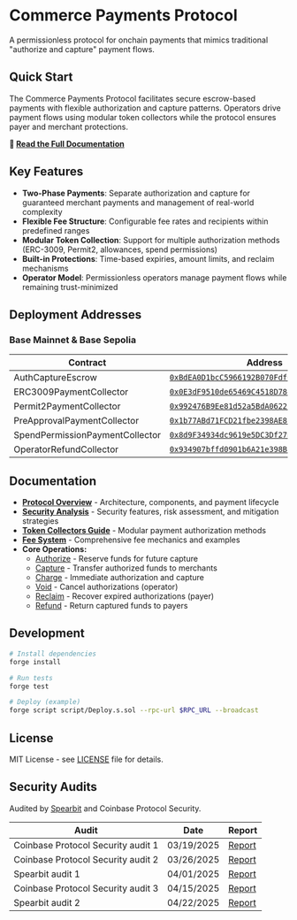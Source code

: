 # Commerce Payments Protocol

A permissionless protocol for onchain payments that mimics traditional "authorize and capture" payment flows.

## Quick Start

The Commerce Payments Protocol facilitates secure escrow-based payments with flexible authorization and capture patterns. Operators drive payment flows using modular token collectors while the protocol ensures payer and merchant protections.

**📖 [Read the Full Documentation](docs/README.md)**

## Key Features

- **Two-Phase Payments**: Separate authorization and capture for guaranteed merchant payments and management of real-world complexity
- **Flexible Fee Structure**: Configurable fee rates and recipients within predefined ranges  
- **Modular Token Collection**: Support for multiple authorization methods (ERC-3009, Permit2, allowances, spend permissions)
- **Built-in Protections**: Time-based expiries, amount limits, and reclaim mechanisms
- **Operator Model**: Permissionless operators manage payment flows while remaining trust-minimized

## Deployment Addresses

### Base Mainnet & Base Sepolia

| Contract | Address |
|----------|---------|
| AuthCaptureEscrow | [`0xBdEA0D1bcC5966192B070Fdf62aB4EF5b4420cff`](https://basescan.org/address/0xBdEA0D1bcC5966192B070Fdf62aB4EF5b4420cff#code) |
| ERC3009PaymentCollector | [`0x0E3dF9510de65469C4518D7843919c0b8C7A7757`](https://basescan.org/address/0x0E3dF9510de65469C4518D7843919c0b8C7A7757#code) |
| Permit2PaymentCollector | [`0x992476B9Ee81d52a5BdA0622C333938D0Af0aB26`](https://basescan.org/address/0x992476B9Ee81d52a5BdA0622C333938D0Af0aB26#code) |
| PreApprovalPaymentCollector | [`0x1b77ABd71FCD21fbe2398AE821Aa27D1E6B94bC6`](https://basescan.org/address/0x1b77ABd71FCD21fbe2398AE821Aa27D1E6B94bC6#code) |
| SpendPermissionPaymentCollector | [`0x8d9F34934dc9619e5DC3Df27D0A40b4A744E7eAa`](https://basescan.org/address/0x8d9F34934dc9619e5DC3Df27D0A40b4A744E7eAa#code) |
| OperatorRefundCollector | [`0x934907bffd0901b6A21e398B9C53A4A38F02fa5d`](https://basescan.org/address/0x934907bffd0901b6A21e398B9C53A4A38F02fa5d#code) |

## Documentation

- **[Protocol Overview](docs/README.md)** - Architecture, components, and payment lifecycle
- **[Security Analysis](docs/Security.md)** - Security features, risk assessment, and mitigation strategies
- **[Token Collectors Guide](docs/TokenCollectors.md)** - Modular payment authorization methods
- **[Fee System](docs/Fees.md)** - Comprehensive fee mechanics and examples
- **Core Operations:**
  - [Authorize](docs/operations/Authorize.md) - Reserve funds for future capture
  - [Capture](docs/operations/Capture.md) - Transfer authorized funds to merchants  
  - [Charge](docs/operations/Charge.md) - Immediate authorization and capture
  - [Void](docs/operations/Void.md) - Cancel authorizations (operator)
  - [Reclaim](docs/operations/Reclaim.md) - Recover expired authorizations (payer)
  - [Refund](docs/operations/Refund.md) - Return captured funds to payers

## Development

```bash
# Install dependencies
forge install

# Run tests
forge test

# Deploy (example)
forge script script/Deploy.s.sol --rpc-url $RPC_URL --broadcast
```

## License

MIT License - see [LICENSE](LICENSE.md) file for details.


## Security Audits

Audited by [Spearbit](https://spearbit.com/) and Coinbase Protocol Security.

| Audit | Date | Report |
|--------|---------|---------|
| Coinbase Protocol Security audit 1 | 03/19/2025 | [Report](audits/CommercePaymentsAudit1ProtoSec.pdf) |
| Coinbase Protocol Security audit 2 | 03/26/2025 | [Report](audits/CommercePaymentsAudit2ProtoSec.pdf) |
| Spearbit audit 1 | 04/01/2025 | [Report](audits/Cantina-Report-04-01-2025.pdf) |
| Coinbase Protocol Security audit 3 | 04/15/2025 | [Report](audits/CommercePaymentsAudit3CoinbaseProtoSec.pdf) |
| Spearbit audit 2 | 04/22/2025 | [Report](audits/Cantina-Report-04-22-2025.pdf) |
